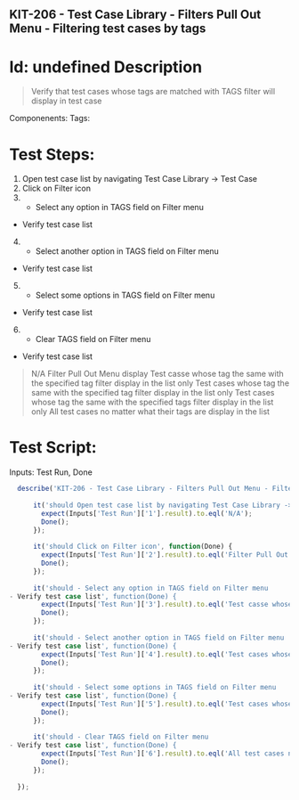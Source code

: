 KIT-206 - Test Case Library - Filters Pull Out Menu - Filtering test cases by tags
-----------

Id: undefined
Description
=============
> Verify that test cases whose tags are matched with TAGS filter will display in test case

Componenents:
Tags: 

Test Steps:
=============
1. Open test case list by navigating Test Case Library -> Test Case
2. Click on Filter icon
3. - Select any option in TAGS field on Filter menu
- Verify test case list
4. - Select another option in TAGS field on Filter menu
- Verify test case list
5. - Select some options in TAGS field on Filter menu
- Verify test case list
6. - Clear TAGS field on Filter menu
- Verify test case list
> N/A
> Filter Pull Out Menu display
> Test casse whose tag the same with the specified tag filter display in the list only
> Test cases whose tag the same with the specified tag filter display in the list only
> Test cases whose tag the same with the specified tags filter display in the list only
> All test cases no matter what their tags are display in the list


Test Script:
=============

Inputs: Test Run, Done

```javascript
  describe('KIT-206 - Test Case Library - Filters Pull Out Menu - Filtering test cases by tags', function(Inputs) {
    
      it('should Open test case list by navigating Test Case Library -> Test Case', function(Done) {
        expect(Inputs['Test Run']['1'].result).to.eql('N/A');
        Done();
      });
    
      it('should Click on Filter icon', function(Done) {
        expect(Inputs['Test Run']['2'].result).to.eql('Filter Pull Out Menu display');
        Done();
      });
    
      it('should - Select any option in TAGS field on Filter menu
- Verify test case list', function(Done) {
        expect(Inputs['Test Run']['3'].result).to.eql('Test casse whose tag the same with the specified tag filter display in the list only');
        Done();
      });
    
      it('should - Select another option in TAGS field on Filter menu
- Verify test case list', function(Done) {
        expect(Inputs['Test Run']['4'].result).to.eql('Test cases whose tag the same with the specified tag filter display in the list only');
        Done();
      });
    
      it('should - Select some options in TAGS field on Filter menu
- Verify test case list', function(Done) {
        expect(Inputs['Test Run']['5'].result).to.eql('Test cases whose tag the same with the specified tags filter display in the list only');
        Done();
      });
    
      it('should - Clear TAGS field on Filter menu
- Verify test case list', function(Done) {
        expect(Inputs['Test Run']['6'].result).to.eql('All test cases no matter what their tags are display in the list');
        Done();
      });
    
  });
```
